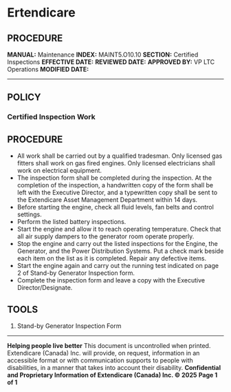 # Ertendicare

## PROCEDURE

**MANUAL:** Maintenance
**INDEX:** MAINT5.O10.10
**SECTION:** Certified Inspections
**EFFECTIVE DATE:**
**REVIEWED DATE:**
**APPROVED BY:** VP LTC Operations
**MODIFIED DATE:**

----

## POLICY

### Certified Inspection Work

## PROCEDURE

- All work shall be carried out by a qualified tradesman. Only licensed gas fitters shall work on gas fired engines. Only licensed electricians shall work on electrical equipment.
- The inspection form shall be completed during the inspection. At the completion of the inspection, a handwritten copy of the form shall be left with the Executive Director, and a typewritten copy shall be sent to the Extendicare Asset Management Department within 14 days.
- Before starting the engine, check all fluid levels, fan belts and control settings.
- Perform the listed battery inspections.
- Start the engine and allow it to reach operating temperature. Check that all air supply dampers to the generator room operate properly.
- Stop the engine and carry out the listed inspections for the Engine, the Generator, and the Power Distribution Systems. Put a check mark beside each item on the list as it is completed. Repair any defective items.
- Start the engine again and carry out the running test indicated on page 2 of Stand-by Generator Inspection form.
- Complete the inspection form and leave a copy with the Executive Director/Designate.

## TOOLS

1. Stand-by Generator Inspection Form

----

**Helping people live better**
This document is uncontrolled when printed. Extendicare (Canada) Inc. will provide, on request, information in an accessible format or with communication supports to people with disabilities, in a manner that takes into account their disability.
**Confidential and Proprietary Information of Extendicare (Canada) Inc. © 2025**
**Page 1 of 1**